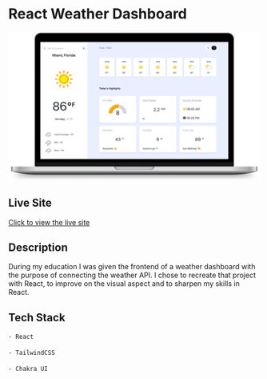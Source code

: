 # React Weather Dashboard


![Live site preview](./assets/weather-dash-mac.png)
## Live Site 

[Click to view the live site](https://zachshouts.github.io/weather-dashboard/)



## Description

During my education I was given the frontend of a weather dashboard with the purpose of connecting the weather API. I chose to recreate that project with React, to improve on the visual aspect and to sharpen my skills in React.

## Tech Stack

```
- React

- TailwindCSS

- Chakra UI
```